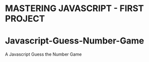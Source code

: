 # MASTERING JAVASCRIPT - FIRST PROJECT
# Javascript-Guess-Number-Game
A Javascript Guess the Number Game
